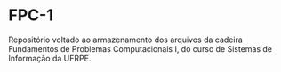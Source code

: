 # FPC-1
Repositório voltado ao armazenamento dos arquivos da cadeira Fundamentos de Problemas Computacionais I, do curso de Sistemas de Informação da UFRPE.
